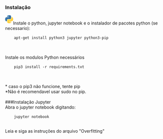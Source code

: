 ### Instalação 
<a href="https://www.python.org" target="_blank"> <img align="left" alt="Python" width="26px" src="https://github.com/Aakarsh-B/trying-repos/blob/master/python-5.svg?raw=true"/> </a>

<br/>
Instale o python, jupyter notebook e o instalador de pacotes python (se necessario):
<br/>

```
	apt-get install python3 jupyter python3-pip
```

<br/>

<br/>
Instale os modulos Python necessários
<br/>

```
	pip3 install -r requirements.txt
```

<br/>

<br/>
* caso o pip3 não funcione, tente pip
<br/>
*Não é recomendavel usar sudo no pip.
<br/>

<br/>
###Instalação Jupyter

<br/>
Abra o jupyter notebook digitando:
<br/>

```
	jupyter notebook
```

<br/>
Leia e siga as instruções do arquivo "Overfitting"
